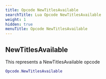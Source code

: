 ```yaml
---
title: Opcode NewTitlesAvailable
searchTitle: Lua Opcode NewTitlesAvailable
weight: 1
hidden: true
menuTitle: Opcode NewTitlesAvailable
---
```

## NewTitlesAvailable

This represents a NewTitlesAvailable opcode
```lua
Opcode.NewTitlesAvailable
```